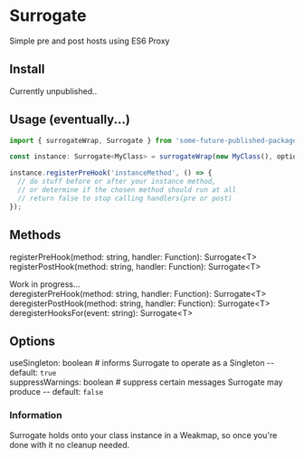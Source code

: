 # Surrogate

Simple pre and post hosts using ES6 Proxy

## Install

Currently unpublished..

## Usage (eventually...)

```typescript
import { surrogateWrap, Surrogate } from 'some-future-published-package';

const instance: Surrogate<MyClass> = surrogateWrap(new MyClass(), options);

instance.registerPreHook('instanceMethod', () => {
  // do stuff before or after your instance method,
  // or determine if the chosen method should run at all
  // return false to stop calling handlers(pre or post)
});
```

## Methods

registerPreHook(method: string, handler: Function): Surrogate\<T\>  
registerPostHook(method: string, handler: Function): Surrogate\<T\>

Work in progress...  
deregisterPreHook(method: string, handler: Function): Surrogate\<T\>  
deregisterPostHook(method: string, handler: Function): Surrogate\<T\>  
deregisterHooksFor(event: string): Surrogate\<T\>

## Options

useSingleton: boolean # informs Surrogate to operate as a Singleton -- default: `true`  
suppressWarnings: boolean # suppress certain messages Surrogate may produce -- default: `false`

### Information

Surrogate holds onto your class instance in a Weakmap, so once you're done with it no cleanup needed.
